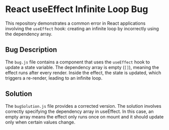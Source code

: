 # React useEffect Infinite Loop Bug
This repository demonstrates a common error in React applications involving the `useEffect` hook: creating an infinite loop by incorrectly using the dependency array.

## Bug Description
The `bug.js` file contains a component that uses the `useEffect` hook to update a state variable.  The dependency array is empty (`[]`), meaning the effect runs after every render.  Inside the effect, the state is updated, which triggers a re-render, leading to an infinite loop.

## Solution
The `bugSolution.js` file provides a corrected version.  The solution involves correctly specifying the dependency array in useEffect. In this case, an empty array means the effect only runs once on mount and it should update only when certain values change.